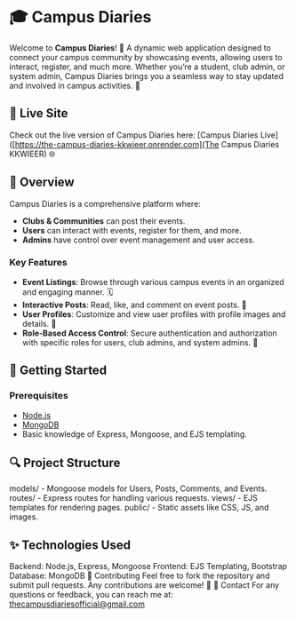 # 🎓 Campus Diaries

Welcome to **Campus Diaries**! 🌟 A dynamic web application designed to connect your campus community by showcasing events, allowing users to interact, register, and much more. Whether you’re a student, club admin, or system admin, Campus Diaries brings you a seamless way to stay updated and involved in campus activities. 🚀

## 🚀 Live Site

Check out the live version of Campus Diaries here: [Campus Diaries Live]([https://the-campus-diaries-kkwieer.onrender.com](The Campus Diaries KKWIEER) 🌐

## 📖 Overview

Campus Diaries is a comprehensive platform where:

- **Clubs & Communities** can post their events.
- **Users** can interact with events, register for them, and more.
- **Admins** have control over event management and user access.

### Key Features

- **Event Listings**: Browse through various campus events in an organized and engaging manner. 🗓️
- **Interactive Posts**: Read, like, and comment on event posts. 💬
- **User Profiles**: Customize and view user profiles with profile images and details. 👤
- **Role-Based Access Control**: Secure authentication and authorization with specific roles for users, club admins, and system admins. 🔐

## 📑 Getting Started

### Prerequisites

- [Node.js](https://nodejs.org/)
- [MongoDB](https://www.mongodb.com/try/download/community)
- Basic knowledge of Express, Mongoose, and EJS templating.

## 🔍 Project Structure
models/ - Mongoose models for Users, Posts, Comments, and Events.
routes/ - Express routes for handling various requests.
views/ - EJS templates for rendering pages.
public/ - Static assets like CSS, JS, and images.
## ✨ Technologies Used
Backend: Node.js, Express, Mongoose
Frontend: EJS Templating, Bootstrap
Database: MongoDB
🤝 Contributing
Feel free to fork the repository and submit pull requests. Any contributions are welcome! 🙌
📧 Contact
For any questions or feedback, you can reach me at: thecampusdiariesofficial@gmail.com


